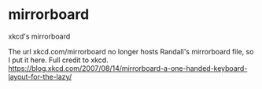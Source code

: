 # mirrorboard
xkcd's mirrorboard

The url xkcd.com/mirrorboard no longer hosts Randall's mirrorboard file, so I put it here. Full credit to xkcd. https://blog.xkcd.com/2007/08/14/mirrorboard-a-one-handed-keyboard-layout-for-the-lazy/
